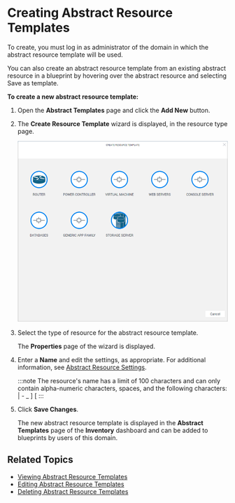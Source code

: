 # Creating Abstract Resource Templates

To create, you must log in as administrator of the domain in which the abstract resource template will be used.

You can also create an abstract resource template from an existing abstract resource in a blueprint by hovering over the abstract resource and selecting Save as template.

**To create a new abstract resource template:**

1. Open the **Abstract Templates** page and click the **Add New** button.
    
2. The **Create Resource Template** wizard is displayed, in the resource type page.
    
    ![](/Images/CloudShell-Portal/Lab-Management/Working-with-the-Inventory/CreateResourceTemplate.png)
    
3. Select the type of resource for the abstract resource template.
    
    The **Properties** page of the wizard is displayed.
    
4. Enter a **Name** and edit the settings, as appropriate. For additional information, see [Abstract Resource Settings](https://help.quali.com/Online%20Help/0.0/Portal/Content/CSP/INVN/Abst-Rsrc-Tmplt-Sttngs.htm).
    
    :::note
    The resource's name has a limit of 100 characters and can only contain alpha-numeric characters, spaces, and the following characters: | - \_ \] \[
    :::
    
5. Click **Save Changes**.
    
    The new abstract resource template is displayed in the **Abstract Templates** page of the **Inventory** dashboard and can be added to blueprints by users of this domain.
    

## Related Topics

- [Viewing Abstract Resource Templates](https://help.quali.com/Online%20Help/0.0/Portal/Content/CSP/INVN/Abst-Rsrc-Tmplt-Crt.htm?tocpath=CloudShell%20Portal%7CInventory%7CManaging%20Abstract%20Resource%20Templates%7CCreating%20Abstract%20Resource%20Templates%7C_____0)
- [Editing Abstract Resource Templates](https://help.quali.com/Online%20Help/0.0/Portal/Content/CSP/INVN/Abst-Rsrc-Tmplt-Edit.htm)
- [Deleting Abstract Resource Templates](https://help.quali.com/Online%20Help/0.0/Portal/Content/CSP/INVN/Abst-Rsrc-Tmplt-Dlt.htm)